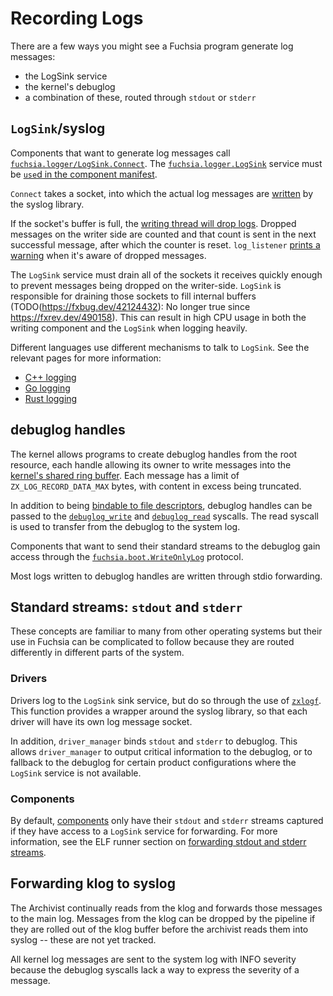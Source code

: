 # Recording Logs

There are a few ways you might see a Fuchsia program generate log messages:

* the LogSink service
* the kernel's debuglog
* a combination of these, routed through `stdout` or `stderr`

## `LogSink`/syslog

Components that want to generate log messages call [`fuchsia.logger/LogSink.Connect`]. The
[`fuchsia.logger.LogSink`] service must be [`use`d in the component manifest][syslog-use-shard].

`Connect` takes a socket, into which the actual log messages are [written] by the syslog library.

If the socket's buffer is full, the [writing thread will drop logs]. Dropped messages on the writer
side are counted and that count is sent in the next successful message, after which the counter is
reset. `log_listener` [prints a warning] when it's aware of dropped messages.

The `LogSink` service must drain all of the sockets it receives quickly enough to prevent messages
being dropped on the writer-side. `LogSink` is responsible for draining those sockets to fill
internal buffers (TODO(https://fxbug.dev/42124432): No longer true since https://fxrev.dev/490158).
This can result in high CPU usage in both the writing component and the `LogSink` when logging
heavily.

Different languages use different mechanisms to talk to `LogSink`. See the relevant pages for more
information:

* [C++ logging]
* [Go logging]
* [Rust logging]

## debuglog handles

The kernel allows programs to create debuglog handles from the root resource, each handle allowing
its owner to write messages into the [kernel's shared ring buffer]. Each message has a limit of
`ZX_LOG_RECORD_DATA_MAX` bytes, with content in excess being truncated.

In addition to being [bindable to file descriptors], debuglog handles can be passed to the
[`debuglog_write`] and [`debuglog_read`] syscalls. The read syscall is used to transfer from the
debuglog to the system log.

Components that want to send their standard streams to the debuglog gain access through the
[`fuchsia.boot.WriteOnlyLog`] protocol.

Most logs written to debuglog handles are written through stdio forwarding.

## Standard streams: `stdout` and `stderr`

These concepts are familiar to many from other operating systems but their use in Fuchsia can be
complicated to follow because they are routed differently in different parts of the system.

### Drivers

Drivers log to the `LogSink` sink service, but do so through the use of [`zxlogf`]. This function
provides a wrapper around the syslog library, so that each driver will have its own log message
socket.

In addition, `driver_manager` binds `stdout` and `stderr` to debuglog. This allows `driver_manager`
to output critical information to the debuglog, or to fallback to the debuglog for certain product
configurations where the `LogSink` service is not available.

### Components

By default, [components] only have their `stdout` and `stderr` streams captured
if they have access to a `LogSink` service for forwarding. For more information,
see the ELF runner section on [forwarding stdout and stderr streams].

## Forwarding klog to syslog

The Archivist continually reads from the klog and forwards those messages to the main log. Messages
from the klog can be dropped by the pipeline if they are rolled out of the klog buffer before the
archivist reads them into syslog -- these are not yet tracked.

All kernel log messages are sent to the system log with INFO severity because the debuglog syscalls
lack a way to express the severity of a message.

[`fuchsia.logger/LogSink.Connect`]: https://fuchsia.dev/reference/fidl/fuchsia.logger#Connect
[`fuchsia.logger.LogSink`]: https://fuchsia.dev/reference/fidl/fuchsia.logger#LogSink
[syslog-use-shard]: /sdk/lib/syslog/use.shard.cml
[written]: /zircon/system/ulib/syslog/fx_logger.cc?l=72&drc=1bdbf8a4e6f758c3b1782dee352071cc592ca3ab
[writing thread will drop logs]: /zircon/system/ulib/syslog/fx_logger.cc?l=130&drc=1bdbf8a4e6f758c3b1782dee352071cc592ca3ab
[prints a warning]: /src/diagnostics/log_listener/src/main.rs?l=918&drc=3a02d1922c0519b4c7d639879ec0503de9c79f0c
[C++ logging]: /docs/development/languages/c-cpp/logging.md
[Go logging]: /docs/development/languages/go/logging.md
[Rust logging]: /docs/development/languages/rust/logging.md
[kernel's shared ring buffer]: /zircon/kernel/lib/debuglog/debuglog.cc?l=37&drc=1bdbf8a4e6f758c3b1782dee352071cc592ca3ab
[bindable to file descriptors]: /sdk/lib/fdio/include/lib/fdio/fdio.h?l=36&drc=1bdbf8a4e6f758c3b1782dee352071cc592ca3ab
[`debuglog_write`]: /reference/syscalls/debuglog_write.md
[`debuglog_read`]: /reference/syscalls/debuglog_read.md
[`zxlogf`]: /sdk/lib/driver/compat/cpp/include/lib/driver/compat/cpp/logging.h
[kernel params]: /docs/reference/kernel/kernel_cmdline.md#drivernamelogflags
[`fuchsia.sys/LaunchInfo`]: https://fuchsia.dev/reference/fidl/fuchsia.sys#LaunchInfo
[`stdout-to-debuglog`]: /src/sys/lib/stdout-to-debuglog
[`fuchsia.boot.WriteOnlyLog`]: https://fuchsia.dev/reference/fidl/fuchsia.boot#WriteOnlyLog
[`ddk/debug.h`]: /src/lib/ddk/include/ddk/debug.h
[components]: /docs/concepts/components/v2/introduction.md
[ELF]: /docs/concepts/components/v2/elf_runner.md
[forwarding stdout and stderr streams]: /docs/concepts/components/v2/elf_runner.md#forwarding_stdout_and_stderr_streams
